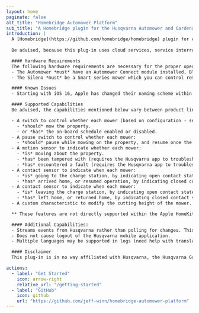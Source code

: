 ```yaml
---
layout: home
paginate: false
alt_title: "Homebridge Automower Platform"
sub_title: "A Homebridge plugin for the Husqvarna Automower and Gardena Smart robotic lawn mowers"
introduction: |
  A [Homebridge](https://github.com/homebridge/homebridge) plugin for controlling [Husqvarna Automower](https://www.husqvarna.com/us/robotic-lawn-mowers/) and [Gardena Smart](https://www.gardena.com/int/products/lawn-care/robotic-mower/) robotic lawn mowers as [Apple HomeKit](https://www.apple.com/ios/home/) accessories using the [Husqvarna Group](https://developer.husqvarnagroup.cloud) cloud services.
  
  Be advised, because this plug-in uses cloud services, service interruptions or outages are possible as it relies solely on the aforementioned cloud services to manage the communication with your device(s).

  #### Hardware Requirements
  The following hardware requirements are necessary for the proper operation of the plug-in. If you are unsure whether your mower is supported by the plug-in, you can find the compatibility matrix <a href="extras/compatibility-matrix">HERE</a>.
  - The Automower *must* have an Automower Connect module installed, Bluetooth only models will require an upgrade. For more information, please contact your local Husqvarna Automower dealer.
  - The Sileno *must* be a Smart series mower which you can control remotely via an app while not near the device, Bluetooth only models are not supported.

  #### Known Issues
  - Starting with iOS 16, Apple has changed their naming scheme within HomeKit such that all services for an accessory use the accessory name. If all the switches and sensors are named after your mower, and you are using 1.4.0 or later of the plug-in, removing the mower using the instructions found <a href="extras/removing-mower">HERE</a> should correct the issue.

  #### Supported Capabilities
  Be advised, the capabilities mentioned below vary between product lines by Husqvarna. Depending on the type of mower you have purchased, different capabilities will be provided by the plug-in.

  - A switch to control whether each mower (based on configuration - see documentation):
    - *should* mow the property.
    - or *has* the on-board schedule enabled or disabled.
  - A pause switch to control whether each mower:
    - *should* pause while mowing on the property, and resume once the switch is turned off.
  - A motion sensor to indicate whether each mower:
    - *is* moving about the property.
    - *has* been tampered with (requires the Husqvarna app to troubleshoot) and needs assistance. **
    - *has* encountered a fault (requires the Husqvarna app to troubleshoot) and needs assistance. **
  - A contact sensor to indicate when each mower:
    - *is* going to the charge station, by indicating open contact state.
    - *has* arrived home, or resumed operation, by indicating closed contact state.
  - A contact sensor to indicate when each mower:
    - *is* leaving the charge station, by indicating open contact state.
    - *has* left home, or returned home, by indicating closed contact state.
  - A custom characteristic to modify the cutting height of the mower. **

  ** These features are not directly supported within the Apple HomeKit app and will require a 3rd party application (such as Controller for HomeKit) to use for any automations.  

  #### Additional Capabilities:
  - Streams events from Husqvarna rather than polling for changes. This allows you to run automations without having to worry about the timing of when a change is noticed, it should be within a few seconds.
  - Does not cause logout of the Husqvarna mobile application.
  - Multiple languages may be supported in logs (need help with translations).

  #### Disclaimer
  This plug-in is in no way affiliated with Husqvarna, the Husqvarna Group, or any of its subsidiaries or partners. Any trademarks used here-in are property of Husqvarna and/or the Husqvarna Group.

actions:
  - label: "Get Started"
    icon: arrow-right
    relative_url: "/getting-started"
  - label: "GitHub"
    icon: github
    url: "https://github.com/jeff-winn/homebridge-automower-platform"
---
```

